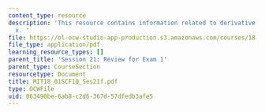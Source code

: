 ```yaml
---
content_type: resource
description: 'This resource contains information related to derivative of e^xtan^-1
  x. '
file: https://ol-ocw-studio-app-production.s3.amazonaws.com/courses/18-01sc-single-variable-calculus-fall-2010/063490be6ab8c2d6367d57dfedb3afe5_MIT18_01SCF10_Ses21f.pdf
file_type: application/pdf
learning_resource_types: []
parent_title: 'Session 21: Review for Exam 1'
parent_type: CourseSection
resourcetype: Document
title: MIT18_01SCF10_Ses21f.pdf
type: OCWFile
uid: 063490be-6ab8-c2d6-367d-57dfedb3afe5
---
```

